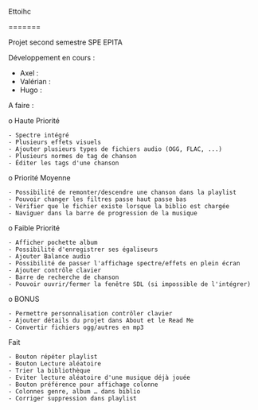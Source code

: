 Ettoihc

=======

Projet second semestre SPE EPITA

Développement en cours :
  - Axel :
  - Valérian :
  - Hugo :

A faire :

  o Haute Priorité

    - Spectre intégré
    - Plusieurs effets visuels
    - Ajouter plusieurs types de fichiers audio (OGG, FLAC, ...)
    - Plusieurs normes de tag de chanson
    - Éditer les tags d'une chanson


  o Priorité Moyenne

    - Possibilité de remonter/descendre une chanson dans la playlist
    - Pouvoir changer les filtres passe haut passe bas
    - Vérifier que le fichier existe lorsque la biblio est chargée
    - Naviguer dans la barre de progression de la musique


  o Faible Priorité

    - Afficher pochette album
    - Possibilité d'enregistrer ses égaliseurs
    - Ajouter Balance audio
    - Possibilité de passer l'affichage spectre/effets en plein écran
    - Ajouter contrôle clavier
    - Barre de recherche de chanson
    - Pouvoir ouvrir/fermer la fenêtre SDL (si impossible de l'intégrer)


  o BONUS

    - Permettre personnalisation contrôler clavier
    - Ajouter détails du projet dans About et le Read Me
    - Convertir fichiers ogg/autres en mp3

Fait

    - Bouton répéter playlist
    - Bouton Lecture aléatoire
    - Trier la bibliothèque
    - Eviter lecture aléatoire d'une musique déjà jouée
    - Bouton préférence pour affichage colonne
    - Colonnes genre, album … dans biblio
    - Corriger suppression dans playlist
